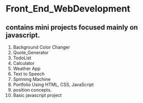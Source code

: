 # Front_End_WebDevelopment

## contains mini projects focused mainly on javascript.

1. Background Color Changer
2. Quote_Generator
3. TodoList
4. Calculator
5. Weather App
6. Text to Speech
7. Spinning Machine
8. Portfolio Using HTML, CSS, JavaScript
9. position concepts.
10. Basic javascript project
